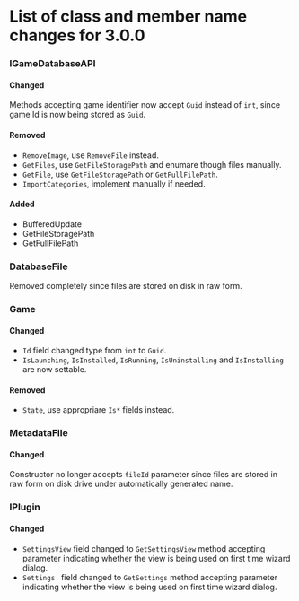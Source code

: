 List of class and member name changes for 3.0.0
=====================

### IGameDatabaseAPI

#### Changed

Methods accepting game identifier now accept `Guid` instead of `int`, since game Id is now being stored as `Guid`.

#### Removed

* `RemoveImage`, use `RemoveFile` instead.
* `GetFiles`, use `GetFileStoragePath` and enumare though files manually.
* `GetFile`, use `GetFileStoragePath` or `GetFullFilePath`.
* `ImportCategories`, implement manually if needed.

#### Added

* BufferedUpdate
* GetFileStoragePath
* GetFullFilePath

### DatabaseFile

Removed completely since files are stored on disk in raw form.

### Game

#### Changed

* `Id` field changed type from `int` to `Guid`.
* `IsLaunching`, `IsInstalled`, `IsRunning`, `IsUninstalling` and `IsInstalling` are now settable.

#### Removed

* `State`, use appropriare `Is*` fields instead.

### MetadataFile

#### Changed

Constructor no longer accepts `fileId` parameter since files are stored in raw form on disk drive under automatically generated name.

### IPlugin

#### Changed

* `SettingsView` field changed to `GetSettingsView` method accepting parameter indicating whether the view is being used on first time wizard dialog.
* `Settings ` field changed to `GetSettings` method accepting parameter indicating whether the view is being used on first time wizard dialog.
